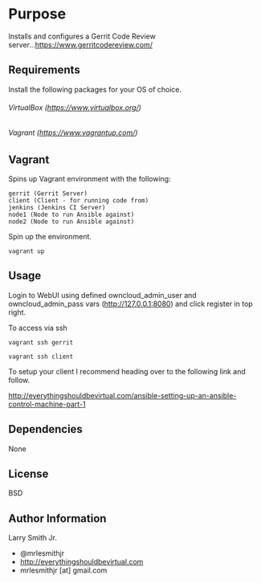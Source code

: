 Purpose
=========

Installs and configures a Gerrit Code Review server...https://www.gerritcodereview.com/

Requirements
------------

Install the following packages for your OS of choice.

###### VirtualBox (https://www.virtualbox.org/)

###### Vagrant (https://www.vagrantup.com/)

Vagrant
-------
Spins up Vagrant environment with the following:
````
gerrit (Gerrit Server)
client (Client - for running code from)
jenkins (Jenkins CI Server)
node1 (Node to run Ansible against)
node2 (Node to run Ansible against)
````
Spin up the environment.
````
vagrant up
````

Usage
-----

Login to WebUI using defined owncloud_admin_user and owncloud_admin_pass vars (http://127.0.0.1:8080) and click register in top right.

To access via ssh
````
vagrant ssh gerrit
````
````
vagrant ssh client
````

To setup your client I recommend heading over to the following link and follow.

http://everythingshouldbevirtual.com/ansible-setting-up-an-ansible-control-machine-part-1

Dependencies
------------

None

License
-------

BSD

Author Information
------------------

Larry Smith Jr.
- @mrlesmithjr
- http://everythingshouldbevirtual.com
- mrlesmithjr [at] gmail.com
